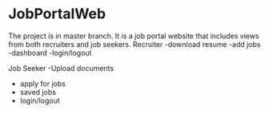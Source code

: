 # JobPortalWeb
The project is in master branch.
It is a job portal website that includes views from both recruiters and job seekers.
Recruiter
-download resume
-add jobs
-dashboard
-login/logout

Job Seeker
-Upload documents
- apply for jobs
- saved jobs
- login/logout

